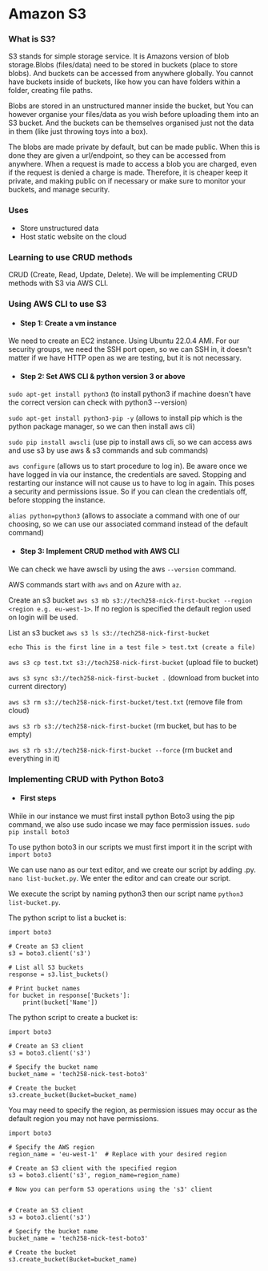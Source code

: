 # Amazon S3

### What is S3?

S3 stands for simple storage service. It is Amazons version of blob storage.Blobs (files/data) need to be stored in buckets (place to store blobs). And buckets can be accessed from anywhere globally. You cannot have buckets inside of buckets, like how you can have folders within a folder, creating file paths.

Blobs are stored in an unstructured manner inside the bucket, but You can however organise your files/data as you wish before uploading them into an S3 bucket. And the buckets can be themselves organised just not the data in them (like just throwing toys into a box).

The blobs are made private by default, but can be made public. When this is done they are given a url/endpoint, so they can be accessed from anywhere. When a request is made to access a blob you are charged, even if the request is denied a charge is made. Therefore, it is cheaper keep it private, and making public on if necessary or make sure to monitor your buckets, and manage security.



### Uses
* Store unstructured data
* Host static website on the cloud


### Learning to use CRUD methods

CRUD (Create, Read, Update, Delete). We will be implementing CRUD methods with S3 via AWS CLI. 


### Using AWS CLI to use S3

* #### Step 1: Create a vm instance

We need to create an EC2 instance. Using Ubuntu 22.0.4 AMI. For our security groups, we need the SSH port open, so we can SSH in, it doesn't matter if we have HTTP open as we are testing, but it is not necessary. 

* #### Step 2: Set AWS CLI & python version 3 or above 


```sudo apt-get install python3``` (to install python3 if machine doesn't have the correct version can check with python3 --version)

```sudo apt-get install python3-pip -y``` (allows to install pip which is the python package manager, so we can then install aws cli)

```sudo pip install awscli``` (use pip to install aws cli, so we can access aws and use s3 by use aws & s3 commands and sub commands)

```aws configure``` (allows us to start procedure to log in). Be aware once we have logged in via our instance, the credentials are saved. Stopping and restarting our instance will not cause us to have to log in again. This poses a security and permissions issue. So if you can clean the credentials off, before stopping the instance.

```alias python=python3``` (allows to associate a command with one of our choosing, so we can use our associated command instead of the default command)

* #### Step 3: Implement CRUD method with AWS CLI

We can check we have awscli by using the aws ```--version``` command. 

AWS commands start with ```aws``` and on Azure with ```az```.

Create an s3 bucket ```aws s3 mb s3://tech258-nick-first-bucket --region <region e.g. eu-west-1>```. If no region is specified the default region used on login will be used.

List an s3 bucket ```aws s3 ls s3://tech258-nick-first-bucket```

```echo This is the first line in a test file > test.txt (create a file)```

```aws s3 cp test.txt s3://tech258-nick-first-bucket``` (upload file to bucket) 

```aws s3 sync s3://tech258-nick-first-bucket .``` (download from bucket into current directory)

```aws s3 rm s3://tech258-nick-first-bucket/test.txt``` (remove file from cloud) 

```aws s3 rb s3://tech258-nick-first-bucket``` (rm bucket, but has to be empty)

```aws s3 rb s3://tech258-nick-first-bucket --force``` (rm bucket and everything in it)

### Implementing CRUD with Python Boto3

* #### First steps

While in our instance we must first install python Boto3 using the pip command, we also use sudo incase we may face permission issues. ```sudo pip install boto3``` 

To use python boto3 in our scripts we must first import it in the script with ```import boto3 ```

We can use nano as our text editor, and we create our script by adding .py. ```nano list-bucket.py```. We enter the editor and can create our script.

We execute the script by naming python3 then our script name ```python3 list-bucket.py```.

The python script to list a bucket is:
```
import boto3

# Create an S3 client
s3 = boto3.client('s3')

# List all S3 buckets
response = s3.list_buckets()

# Print bucket names
for bucket in response['Buckets']:
    print(bucket['Name'])
```
The python script to create a bucket is:

```
import boto3

# Create an S3 client
s3 = boto3.client('s3')

# Specify the bucket name
bucket_name = 'tech258-nick-test-boto3'

# Create the bucket
s3.create_bucket(Bucket=bucket_name)
```
You may need to specify the region, as permission issues may occur as the default region you may not have permissions. 

```
import boto3

# Specify the AWS region
region_name = 'eu-west-1'  # Replace with your desired region

# Create an S3 client with the specified region
s3 = boto3.client('s3', region_name=region_name)

# Now you can perform S3 operations using the 's3' client


# Create an S3 client
s3 = boto3.client('s3')

# Specify the bucket name
bucket_name = 'tech258-nick-test-boto3'

# Create the bucket
s3.create_bucket(Bucket=bucket_name)
```




